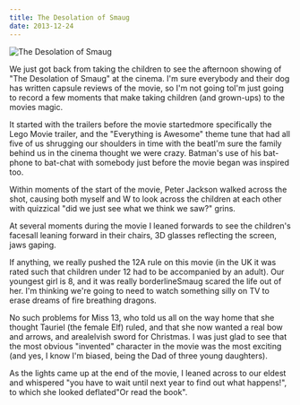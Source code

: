 ```yaml
---
title: The Desolation of Smaug
date: 2013-12-24
---
```


![The Desolation of Smaug](https://source.unsplash.com/4v9Kk01mEbY/1600x900)

We just got back from taking the children to see the afternoon showing of "The Desolation of Smaug" at the cinema. I'm sure everybody and their dog has written capsule reviews of the movie, so I'm not going toI'm just going to record a few moments that make taking children (and grown-ups) to the movies magic.

It started with the trailers before the movie startedmore specifically the Lego Movie trailer, and the "Everything is Awesome" theme tune that had all five of us shrugging our shoulders in time with the beatI'm sure the family behind us in the cinema thought we were crazy. Batman's use of his bat-phone to bat-chat with somebody just before the movie began was inspired too.

Within moments of the start of the movie, Peter Jackson walked across the shot, causing both myself and W to look across the children at each other with quizzical "did we just see what we think we saw?" grins.

At several moments during the movie I leaned forwards to see the children's facesall leaning forward in their chairs, 3D glasses reflecting the screen, jaws gaping.

If anything, we really pushed the 12A rule on this movie (in the UK it was rated such that children under 12 had to be accompanied by an adult). Our youngest girl is 8, and it was really borderlineSmaug scared the life out of her. I'm thinking we're going to need to watch something silly on TV to erase dreams of fire breathing dragons.

No such problems for Miss 13, who told us all on the way home that she thought Tauriel (the female Elf) ruled, and that she now wanted a real bow and arrows, and arealelvish sword for Christmas. I was just glad to see that the most obvious "invented" character in the movie was the most exciting (and yes, I know I'm biased, being the Dad of three young daughters).

As the lights came up at the end of the movie, I leaned across to our eldest and whispered "you have to wait until next year to find out what happens!", to which she looked deflated"Or read the book".